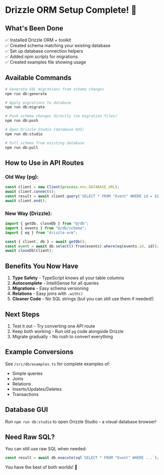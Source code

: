 # Drizzle ORM Setup Complete! 🎉

## What's Been Done

✅ Installed Drizzle ORM + toolkit  
✅ Created schema matching your existing database  
✅ Set up database connection helpers  
✅ Added npm scripts for migrations  
✅ Created examples file showing usage  

## Available Commands

```bash
# Generate SQL migrations from schema changes
npm run db:generate

# Apply migrations to database
npm run db:migrate

# Push schema changes directly (no migration files)
npm run db:push

# Open Drizzle Studio (database GUI)
npm run db:studio

# Pull schema from existing database
npm run db:pull
```

## How to Use in API Routes

### Old Way (pg):
```typescript
const client = new Client(process.env.DATABASE_URL);
await client.connect();
const result = await client.query('SELECT * FROM "Event" WHERE id = $1', [id]);
await client.end();
```

### New Way (Drizzle):
```typescript
import { getDb, closeDb } from "@/db";
import { events } from "@/db/schema";
import { eq } from "drizzle-orm";

const { client, db } = await getDb();
const event = await db.select().from(events).where(eq(events.id, id));
await closeDb(client);
```

## Benefits You Now Have

1. **Type Safety** - TypeScript knows all your table columns
2. **Autocomplete** - IntelliSense for all queries
3. **Migrations** - Easy schema versioning
4. **Relations** - Easy joins with `.with()`
5. **Cleaner Code** - No SQL strings (but you can still use them if needed!)

## Next Steps

1. Test it out - Try converting one API route
2. Keep both working - Run old `pg` code alongside Drizzle
3. Migrate gradually - No rush to convert everything

## Example Conversions

See `/src/db/examples.ts` for complete examples of:
- Simple queries
- Joins
- Relations
- Inserts/Updates/Deletes
- Transactions

## Database GUI

Run `npm run db:studio` to open Drizzle Studio - a visual database browser!

## Need Raw SQL?

You can still use raw SQL when needed:
```typescript
const result = await db.execute(sql`SELECT * FROM "Event" WHERE ...`);
```

You have the best of both worlds! 🚀
